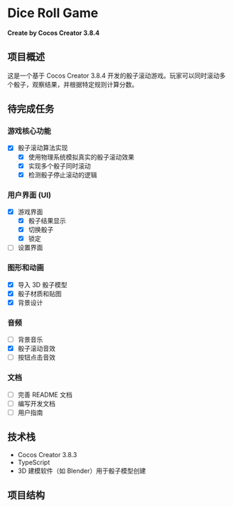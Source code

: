 # Dice Roll Game
**Create by Cocos Creator 3.8.4**

## 项目概述
这是一个基于 Cocos Creator 3.8.4 开发的骰子滚动游戏。玩家可以同时滚动多个骰子，观察结果，并根据特定规则计算分数。

## 待完成任务

### 游戏核心功能

- [x] 骰子滚动算法实现
  - [x] 使用物理系统模拟真实的骰子滚动效果
  - [x] 实现多个骰子同时滚动
  - [x] 检测骰子停止滚动的逻辑

### 用户界面 (UI)
- [x] 游戏界面
  - [x] 骰子结果显示
  - [x] 切换骰子
  - [x] 锁定
- [ ] 设置界面

### 图形和动画
- [x] 导入 3D 骰子模型
- [x] 骰子材质和贴图
- [x] 背景设计

### 音频
- [ ] 背景音乐
- [x] 骰子滚动音效
- [ ] 按钮点击音效

<!-- ### 5. 游戏玩法扩展
- [ ] 单人模式
- [ ] 多人模式（本地或在线）
- [ ] AI 对手 -->

<!-- ### 6. 数据管理
- [ ] 分数保存系统
- [ ] 最高分记录
- [ ] 游戏进度保存

### 7. 性能优化
- [ ] 资源加载优化
- [ ] 物理系统性能调优

### 8. 测试
- [ ] 单元测试
- [ ] 集成测试
- [ ] 性能测试
- [ ] 用户体验测试

### 9. 发布准备
- [ ] 图标设计
- [ ] 应用截图
- [ ] 编写应用描述
- [ ] 准备隐私政策 -->

### 文档
- [ ] 完善 README 文档
- [ ] 编写开发文档
- [ ] 用户指南

## 技术栈
- Cocos Creator 3.8.3
- TypeScript
- 3D 建模软件（如 Blender）用于骰子模型创建

## 项目结构

